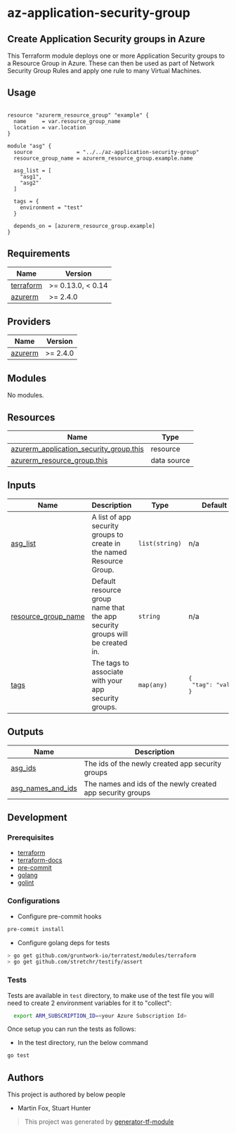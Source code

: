 # az-application-security-group

## Create Application Security groups in Azure

This Terraform module deploys one or more Application Security groups to a Resource Group in Azure.
These can then be used as part of Network Security Group Rules and apply one rule to many Virtual Machines.

## Usage

```hcl

resource "azurerm_resource_group" "example" {
  name     = var.resource_group_name
  location = var.location
}

module "asg" {
  source              = "../../az-application-security-group"
  resource_group_name = azurerm_resource_group.example.name

  asg_list = [
    "asg1",
    "asg2"
  ]

  tags = {
    environment = "test"
  }

  depends_on = [azurerm_resource_group.example]
}

```


<!-- BEGINNING OF PRE-COMMIT-TERRAFORM DOCS HOOK -->
## Requirements

| Name | Version |
|------|---------|
| <a name="requirement_terraform"></a> [terraform](#requirement\_terraform) | >= 0.13.0, < 0.14 |
| <a name="requirement_azurerm"></a> [azurerm](#requirement\_azurerm) | >= 2.4.0 |

## Providers

| Name | Version |
|------|---------|
| <a name="provider_azurerm"></a> [azurerm](#provider\_azurerm) | >= 2.4.0 |

## Modules

No modules.

## Resources

| Name | Type |
|------|------|
| [azurerm_application_security_group.this](https://registry.terraform.io/providers/hashicorp/azurerm/latest/docs/resources/application_security_group) | resource |
| [azurerm_resource_group.this](https://registry.terraform.io/providers/hashicorp/azurerm/latest/docs/data-sources/resource_group) | data source |

## Inputs

| Name | Description | Type | Default | Required |
|------|-------------|------|---------|:--------:|
| <a name="input_asg_list"></a> [asg\_list](#input\_asg\_list) | A list of app security groups to create in the named Resource Group. | `list(string)` | n/a | yes |
| <a name="input_resource_group_name"></a> [resource\_group\_name](#input\_resource\_group\_name) | Default resource group name that the app security groups will be created in. | `string` | n/a | yes |
| <a name="input_tags"></a> [tags](#input\_tags) | The tags to associate with your app security groups. | `map(any)` | <pre>{<br>  "tag": "value"<br>}</pre> | no |

## Outputs

| Name | Description |
|------|-------------|
| <a name="output_asg_ids"></a> [asg\_ids](#output\_asg\_ids) | The ids of the newly created app security groups |
| <a name="output_asg_names_and_ids"></a> [asg\_names\_and\_ids](#output\_asg\_names\_and\_ids) | The names and ids of the newly created app security groups |
<!-- END OF PRE-COMMIT-TERRAFORM DOCS HOOK -->

## Development

### Prerequisites

- [terraform](https://learn.hashicorp.com/terraform/getting-started/install#installing-terraform)
- [terraform-docs](https://github.com/segmentio/terraform-docs)
- [pre-commit](https://pre-commit.com/#install)
- [golang](https://golang.org/doc/install#install)
- [golint](https://github.com/golang/lint#installation)

### Configurations

- Configure pre-commit hooks
```sh
pre-commit install
```


- Configure golang deps for tests
```sh
> go get github.com/gruntwork-io/terratest/modules/terraform
> go get github.com/stretchr/testify/assert
```



### Tests

Tests are available in `test` directory, to make use of the test file you will need to create 2 environment variables for it to "collect":

```sh
  export ARM_SUBSCRIPTION_ID=<your Azure Subscription Id>
```
Once setup you can run the tests as follows:

- In the test directory, run the below command
```sh
go test
```



## Authors

This project is authored by below people

- Martin Fox, Stuart Hunter

> This project was generated by [generator-tf-module](https://github.com/sudokar/generator-tf-module)
